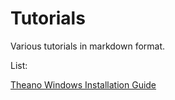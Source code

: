 # Tutorials
Various tutorials in markdown format.

List:

[Theano Windows Installation Guide](https://github.com/mrakgr/Tutorials/blob/master/theano_install.md)
